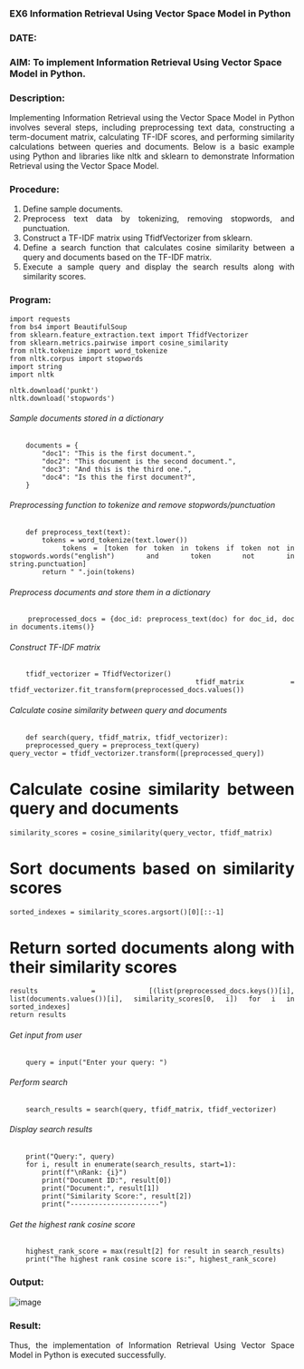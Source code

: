 ### EX6 Information Retrieval Using Vector Space Model in Python
### DATE: 
### AIM: To implement Information Retrieval Using Vector Space Model in Python.
### Description: 
<div align = "justify">
Implementing Information Retrieval using the Vector Space Model in Python involves several steps, including preprocessing text data, constructing a term-document matrix, 
calculating TF-IDF scores, and performing similarity calculations between queries and documents. Below is a basic example using Python and libraries like nltk and 
sklearn to demonstrate Information Retrieval using the Vector Space Model.

### Procedure:
1. Define sample documents.
2. Preprocess text data by tokenizing, removing stopwords, and punctuation.
3. Construct a TF-IDF matrix using TfidfVectorizer from sklearn.
4. Define a search function that calculates cosine similarity between a query and documents based on the TF-IDF matrix.
5. Execute a sample query and display the search results along with similarity scores.

### Program:

    import requests
    from bs4 import BeautifulSoup
    from sklearn.feature_extraction.text import TfidfVectorizer
    from sklearn.metrics.pairwise import cosine_similarity
    from nltk.tokenize import word_tokenize
    from nltk.corpus import stopwords
    import string
    import nltk

    nltk.download('punkt')
    nltk.download('stopwords')

###### Sample documents stored in a dictionary
```
    documents = {
        "doc1": "This is the first document.",
        "doc2": "This document is the second document.",
        "doc3": "And this is the third one.",
        "doc4": "Is this the first document?",
    }
```
###### Preprocessing function to tokenize and remove stopwords/punctuation
```
    def preprocess_text(text):
        tokens = word_tokenize(text.lower())
        tokens = [token for token in tokens if token not in stopwords.words("english") and token not in               string.punctuation]
        return " ".join(tokens)
```
###### Preprocess documents and store them in a dictionary
```
    preprocessed_docs = {doc_id: preprocess_text(doc) for doc_id, doc in documents.items()}
```
###### Construct TF-IDF matrix
```
    tfidf_vectorizer = TfidfVectorizer()
    tfidf_matrix = tfidf_vectorizer.fit_transform(preprocessed_docs.values())
```
###### Calculate cosine similarity between query and documents
```
    def search(query, tfidf_matrix, tfidf_vectorizer):
    preprocessed_query = preprocess_text(query)
query_vector = tfidf_vectorizer.transform([preprocessed_query])
```
# Calculate cosine similarity between query and documents
```
similarity_scores = cosine_similarity(query_vector, tfidf_matrix)
```
# Sort documents based on similarity scores
```
sorted_indexes = similarity_scores.argsort()[0][::-1]
```
# Return sorted documents along with their similarity scores
```
results = [(list(preprocessed_docs.keys())[i], list(documents.values())[i], similarity_scores[0, i]) for i in sorted_indexes]
return results
```
###### Get input from user
```
    query = input("Enter your query: ")
```
###### Perform search
```
    search_results = search(query, tfidf_matrix, tfidf_vectorizer)
```
###### Display search results
```
    print("Query:", query)
    for i, result in enumerate(search_results, start=1):
        print(f"\nRank: {i}")
        print("Document ID:", result[0])
        print("Document:", result[1])
        print("Similarity Score:", result[2])
        print("----------------------")
```
###### Get the highest rank cosine score
```
    highest_rank_score = max(result[2] for result in search_results)
    print("The highest rank cosine score is:", highest_rank_score)
```
### Output:
![image](https://github.com/user-attachments/assets/6b70204f-6893-402a-87e9-340b02938a4b)

### Result:

Thus, the implementation of Information Retrieval Using Vector Space Model in Python is executed successfully.

